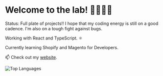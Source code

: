 <!-- ![Github Stats](https://github-readme-stats.vercel.app/api?username=rhaicode&count_private=true&show_icons=true&theme=dark) -->


# Welcome to the lab! 🧪👨🏾‍🔬



Status: 
Full plate of projects!! I hope that my coding energy is still on a good cadence. I'm also on a tough fight against bugs. 

Working with React and TypeScript. ⚛️

Currently learning Shopify and Magento for Developers.

📫 Check out my [website](https://rhaicode.netlify.com).

![Top Languages](https://github-readme-stats.vercel.app/api/top-langs/?username=rhaicode&layout=compact&show_icons=true)


<!--
**rhaicode/rhaicode** is a ✨ _special_ ✨ repository because its `README.md` (this file) appears on your GitHub profile.

Here are some ideas to get you started:

- 🔭 I’m currently working on ...
- 🌱 I’m currently learning ...
- 👯 I’m looking to collaborate on ...
- 🤔 I’m looking for help with ...
- 💬 Ask me about ...
- 📫 How to reach me: ...
- 😄 Pronouns: ...
- ⚡ Fun fact: ...
-->
